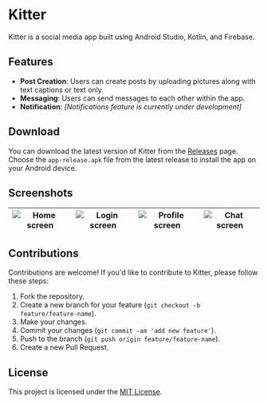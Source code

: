 # Kitter

Kitter is a social media app built using Android Studio, Kotlin, and Firebase.

## Features

- **Post Creation**: Users can create posts by uploading pictures along with text captions or text only.
- **Messaging**: Users can send messages to each other within the app.
- **Notification**: *[Notifications feature is currently under development]*

## Download

You can download the latest version of Kitter from the [Releases](https://github.com/Jam-Burger/Kitter/releases) page. Choose the `app-release.apk` file from the latest release to install the app on your Android device.

## Screenshots

| ![Home screen](https://user-images.githubusercontent.com/89834788/216838136-9ac102c3-8a4a-485e-8239-ca40a070b25c.png) | ![Login screen](https://user-images.githubusercontent.com/89834788/216838148-34627d9a-c019-4368-b46e-c3b08f661dbd.png) | ![Profile screen](https://user-images.githubusercontent.com/89834788/216838163-2ec42e32-e19f-42e1-9618-e955bddae705.png) | ![Chat screen](https://user-images.githubusercontent.com/89834788/216838913-37d8dc68-38d9-4bc5-ae4f-49083201859f.png) |
|---|---|---|---|

## Contributions

Contributions are welcome! If you'd like to contribute to Kitter, please follow these steps:

1. Fork the repository.
2. Create a new branch for your feature (`git checkout -b feature/feature-name`).
3. Make your changes.
4. Commit your changes (`git commit -am 'add new feature'`).
5. Push to the branch (`git push origin feature/feature-name`).
6. Create a new Pull Request.

## License

This project is licensed under the [MIT License](LICENCE).
